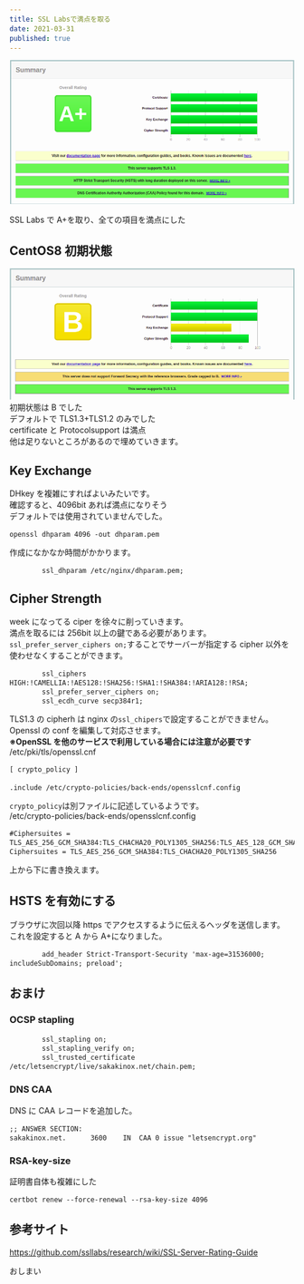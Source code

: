 ```yaml
---
title: SSL Labsで満点を取る
date: 2021-03-31
published: true
---
```


![SSL labs A+](../image/p8/ssl_labs_a.png)

SSL Labs で A+を取り、全ての項目を満点にした

## CentOS8 初期状態

![SSL labs initial](../image/p8/ssl_labs_initial.png)
初期状態は B でした  
デフォルトで TLS1.3+TLS1.2 のみでした  
certificate と Protocolsupport は満点  
他は足りないところがあるので埋めていきます。

## Key Exchange

DHkey を複雑にすればよいみたいです。  
確認すると、4096bit あれば満点になりそう  
デフォルトでは使用されていませんでした。

```shell
openssl dhparam 4096 -out dhparam.pem
```

作成になかなか時間がかかります。

```shell
        ssl_dhparam /etc/nginx/dhparam.pem;
```

## Cipher Strength

week になってる ciper を徐々に削っていきます。  
満点を取るには 256bit 以上の鍵である必要があります。  
`ssl_prefer_server_ciphers on;`することでサーバーが指定する cipher 以外を使わせなくすることができます。

```shell
        ssl_ciphers HIGH:!CAMELLIA:!AES128:!SHA256:!SHA1:!SHA384:!ARIA128:!RSA;
        ssl_prefer_server_ciphers on;
        ssl_ecdh_curve secp384r1;
```

TLS1.3 の cipherh は nginx の`ssl_chipers`で設定することができません。
Openssl の conf を編集して対応させます。  
**※OpenSSL を他のサービスで利用している場合には注意が必要です**  
/etc/pki/tls/openssl.cnf

```shell
[ crypto_policy ]

.include /etc/crypto-policies/back-ends/opensslcnf.config
```

`crypto_policy`は別ファイルに記述しているようです。  
/etc/crypto-policies/back-ends/opensslcnf.config

```shell
#Ciphersuites = TLS_AES_256_GCM_SHA384:TLS_CHACHA20_POLY1305_SHA256:TLS_AES_128_GCM_SHA256:TLS_AES_128_CCM_SHA256
Ciphersuites = TLS_AES_256_GCM_SHA384:TLS_CHACHA20_POLY1305_SHA256
```

上から下に書き換えます。

## HSTS を有効にする

ブラウザに次回以降 https でアクセスするように伝えるヘッダを送信します。
これを設定すると A から A+になりました。

```shell
        add_header Strict-Transport-Security 'max-age=31536000; includeSubDomains; preload';
```

## おまけ

### OCSP stapling

```shell
        ssl_stapling on;
        ssl_stapling_verify on;
        ssl_trusted_certificate /etc/letsencrypt/live/sakakinox.net/chain.pem;
```

### DNS CAA

DNS に CAA レコードを追加した。

```shell
;; ANSWER SECTION:
sakakinox.net.		3600	IN	CAA	0 issue "letsencrypt.org"
```

### RSA-key-size

証明書自体も複雑にした

```shell
certbot renew --force-renewal --rsa-key-size 4096
```

## 参考サイト

https://github.com/ssllabs/research/wiki/SSL-Server-Rating-Guide

おしまい
